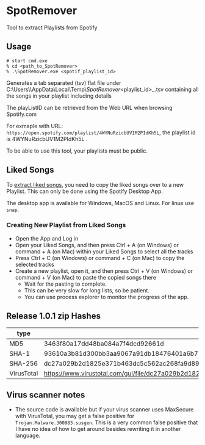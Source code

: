 # SpotRemover
Tool to extract Playlists from Spotify

## Usage
```
# start cmd.exe
% cd <path_to_SpotRemover>
% .\SpotRemover.exe <spotif_playlist_id>
```

Generates a tab separated (tsv) flat file under C:\\Users\\<user>\\AppData\\Local\\Temp\\_SpotRemover_<playlist_id>_<timestmp>.tsv containing all the songs in your playlist including details

The playListID can be retrieved from the Web URL when browsing Spotify.com

For exmaple with URL: `https://open.spotify.com/playlist/4WYNuRzicbUV1M2PIdKh5L`, the playlist id is 4WYNuRzicbUV1M2PIdKh5L .

To be able to use this tool, your playlists must be public.

## Liked Songs
To [extract liked songs](https://open.spotify.com/playlist/4WYNuRzicbUV1M2PIdKh5L), you need to copy the liked songs over to a new Playlist. This can only be done using the Spotify Desktop App.

The desktop app is available for Windows, MacOS and Linux. For linux use `snap`.

### Creating New Playlist from Liked Songs
* Open the App and Log in
* Open your Liked Songs, and then press Ctrl + A (on Windows) or command + A (on Mac) within your Liked Songs to select all the tracks
* Press Ctrl + C (on Windows) or command + C (on Mac) to copy the selected tracks
* Create a new playlist, open it, and then press Ctrl + V (on Windows) or command + V (on Mac) to paste the copied songs there
  * Wait for the pasting to complete. 
  * This can be very slow for long lists, so be patient.
  * You can use process explorer to monitor the progress of the app.


## Release 1.0.1 zip Hashes
|type|data|
|---|---|
|MD5|3463f80a17dd48ba084a7f4dcd92661d|
|SHA-1|93610a3b81d300bb3aa9067a91db18476401a6b7|
|SHA-256|dc27a029b2d1825e371b463dc5c562ac268fa9d89d3b0f4743bbcad0d8c3d687|
|VirusTotal|https://www.virustotal.com/gui/file/dc27a029b2d1825e371b463dc5c562ac268fa9d89d3b0f4743bbcad0d8c3d687/details|


## Virus scanner notes
* The source code is available but if your virus scanner uses MaxSecure with VirusTotal, you may get a false positive for `Trojan.Malware.300983.susgen`. This is a very common false positive that I have no idea of how to get around besides rewriting it in another language.
